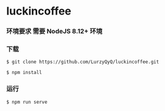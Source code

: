 # luckincoffee

### 环境要求 需要 NodeJS 8.12+ 环境

### 下载

```
$ git clone https://github.com/LurzyQyQ/luckincoffee.git

$ npm install
```

### 运行
```
$ npm run serve
```
